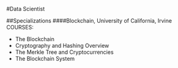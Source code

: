 #Data Scientist

##Specializations
####Blockchain, University of California, Irvine
COURSES:
- The Blockchain
- Cryptography and Hashing Overview
- The Merkle Tree and Cryptocurrencies
- The Blockchain System

